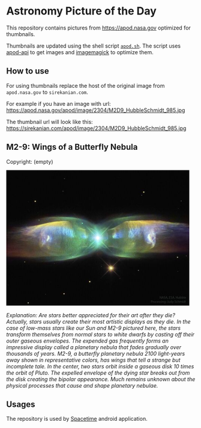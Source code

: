 # Astronomy Picture of the Day

This repository contains pictures from https://apod.nasa.gov optimized for thumbnails.

Thumbnails are updated using the shell script [`apod.sh`](apod.sh). The script
uses [apod-api](https://github.com/nasa/apod-api) to get images and [imagemagick](https://imagemagick.org) to
optimize them.

## How to use

For using thumbnails replace the host of the original image from `apod.nasa.gov` to `sirekanian.com`.

For example if you have an image with url:<br>
https://apod.nasa.gov/apod/image/2304/M2D9_HubbleSchmidt_985.jpg

The thumbnail url will look like this:<br>
https://sirekanian.com/apod/image/2304/M2D9_HubbleSchmidt_985.jpg

## M2-9: Wings of a Butterfly Nebula

Copyright: (empty)

[![the picture of the day][1]][2]

_Explanation: Are stars better appreciated for their art after they die?  Actually, stars usually create their most artistic displays as they die.  In the case of low-mass stars like our Sun and M2-9 pictured here, the stars transform themselves from normal stars to white dwarfs by casting off their outer gaseous envelopes.  The expended gas frequently forms an impressive display called a planetary nebula that fades gradually over thousands of years.  M2-9, a butterfly planetary nebula 2100 light-years away shown in representative colors, has wings that tell a strange but incomplete tale.  In the center, two stars orbit inside a gaseous disk 10 times the orbit of Pluto.  The expelled envelope of the dying star breaks out from the disk creating the bipolar appearance.  Much remains unknown about the physical processes that cause and shape planetary nebulae._

## Usages

The repository is used by [Spacetime][3] android application.

[1]: image/2304/M2D9_HubbleSchmidt_985.jpg

[2]: https://apod.nasa.gov/apod/image/2304/M2D9_HubbleSchmidt_985.jpg

[3]: https://github.com/sirekanian/spacetime
